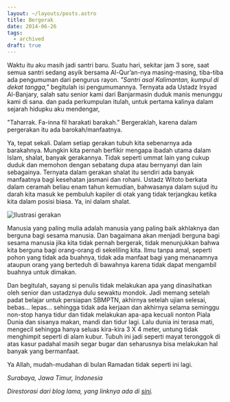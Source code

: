 ```yaml
---
layout: ~/layouts/posts.astro
title: Bergerak
date: 2014-06-26
tags:
  - archived
draft: true
---
```


Waktu itu aku masih jadi santri baru. Suatu hari, sekitar jam 3 sore, saat semua santri sedang asyik bersama Al-Qur’an-nya masing-masing, tiba-tiba ada pengumuman dari pengurus rayon. _"Santri asal Kalimantan, kumpul di dekat tangga,"_ begitulah isi pengumumannya. Ternyata ada Ustadz Irsyad Al-Banjary, salah satu senior kami dari Banjarmasin duduk manis menunggu kami di sana. dan pada perkumpulan itulah, untuk pertama kalinya dalam sejarah hidupku aku mendengar,

"Taharrak. Fa-inna fil harakati barakah." Bergeraklah, karena dalam pergerakan itu ada barokah/manfaatnya.

Ya, tepat sekali. Dalam setiap gerakan tubuh kita sebenarnya ada barakahnya. Mungkin kita pernah berfikir mengapa ibadah utama dalam Islam, shalat, banyak gerakannya. Tidak seperti ummat lain yang cukup duduk dan memohon dengan sebatang dupa atau bernyanyi dan lain sebagainya. Ternyata dalam gerakan shalat itu sendiri ada banyak manfaatnya bagi kesehatan jasmani dan rohani. Ustadz Witoto berkata dalam ceramah beliau enam tahun kemudian, bahwasanya dalam sujud itu darah kita masuk ke pembuluh kapiler di otak yang tidak terjangkau ketika kita dalam posisi biasa. Ya, ini dalam shalat.

![Ilustrasi gerakan](https://source.unsplash.com/KHipnBn7sdY/1600x1000)

Manusia yang paling mulia adalah manusia yang paling baik akhlaknya dan berguna bagi sesama manusia. Dan bagaimana akan menjadi berguna bagi sesama manusia jika kita tidak pernah bergerak, tidak menunjukkan bahwa kita berguna bagi orang-orang di sekeliling kita. Ilmu tanpa amal, seperti pohon yang tidak ada buahnya, tidak ada manfaat bagi yang menanamnya ataupun orang yang berteduh di bawahnya karena tidak dapat mengambil buahnya untuk dimakan.

Dan begitulah, sayang si penulis tidak melakukan apa yang dinasihatkan oleh senior dan ustadznya dulu sewaktu mondok. Jadi memang setelah padat belajar untuk persiapan SBMPTN, akhirnya setelah ujian selesai, bebas… lepas… sehingga tidak ada kerjaan dan akhirnya selama seminggu non-stop hanya tidur dan tidak melakukan apa-apa kecuali nonton Piala Dunia dan sisanya makan, mandi dan tidur lagi. Lalu dunia ini terasa mati, mengecil sehingga hanya seluas kira-kira 3 X 4 meter, untung tidak menghimpit seperti di alam kubur. Tubuh ini jadi seperti mayat teronggok di atas kasur padahal masih segar bugar dan seharusnya bisa melakukan hal banyak yang bermanfaat.

Ya Allah, mudah-mudahan di bulan Ramadan tidak seperti ini lagi.

_Surabaya, Jawa Timur, Indonesia_

_Direstorasi dari blog lama, yang linknya ada di [sini](https://web.archive.org/web/20140917091128/http://radenpioneer.wordpress.com/2014/06/26/lalu-dunia-ini-terasa-mati/)._
